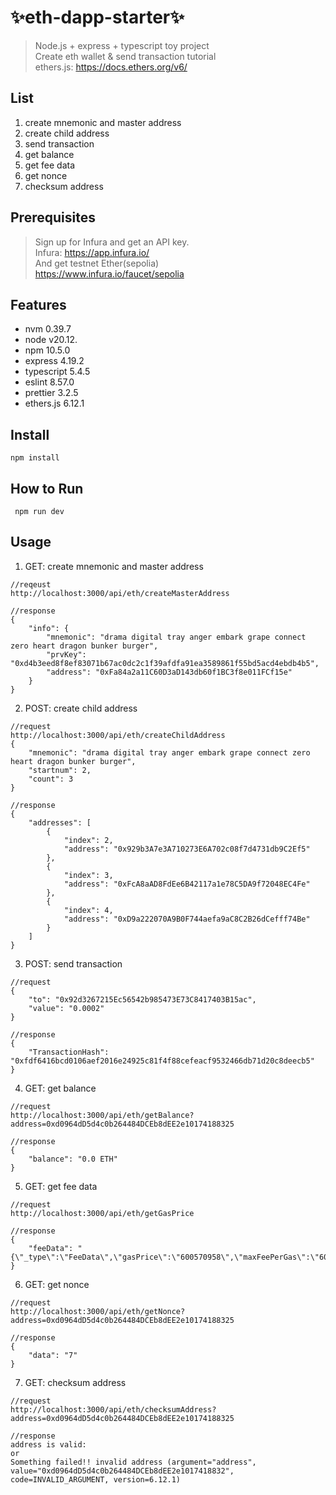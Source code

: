 # ✨eth-dapp-starter✨
> Node.js + express + typescript toy project <br />
Create eth wallet & send transaction tutorial <br />
ethers.js: https://docs.ethers.org/v6/

## List
1. create mnemonic and master address
2. create child address
3. send transaction
4. get balance
5. get fee data
6. get nonce
7. checksum address

## Prerequisites
>Sign up for Infura and get an API key. <br />
Infura: https://app.infura.io/ <br />
And  get testnet Ether(sepolia) <br />
https://www.infura.io/faucet/sepolia 

## Features
- nvm 0.39.7
- node v20.12.
- npm 10.5.0
- express 4.19.2
- typescript 5.4.5
- eslint 8.57.0
- prettier 3.2.5
- ethers.js 6.12.1

## Install
```
npm install
```

## How to Run
```
 npm run dev
```

## Usage
1. GET: create mnemonic and master address
``` 
//reqeust
http://localhost:3000/api/eth/createMasterAddress

//response
{
    "info": {
        "mnemonic": "drama digital tray anger embark grape connect zero heart dragon bunker burger",
        "prvKey": "0xd4b3eed8f8ef83071b67ac0dc2c1f39afdfa91ea3589861f55bd5acd4ebdb4b5",
        "address": "0xFa84a2a11C60D3aD143db60f1BC3f8e011FCf15e"
    }
}
```
2. POST: create child address
``` 
//request
http://localhost:3000/api/eth/createChildAddress
{
    "mnemonic": "drama digital tray anger embark grape connect zero heart dragon bunker burger",
    "startnum": 2,
    "count": 3
}

//response
{
    "addresses": [
        {
            "index": 2,
            "address": "0x929b3A7e3A710273E6A702c08f7d4731db9C2Ef5"
        },
        {
            "index": 3,
            "address": "0xFcA8aAD8FdEe6B42117a1e78C5DA9f72048EC4Fe"
        },
        {
            "index": 4,
            "address": "0xD9a222070A9B0F744aefa9aC8C2B26dCefff74Be"
        }
    ]
}
```
3. POST: send transaction
``` 
//request
{
    "to": "0x92d3267215Ec56542b985473E73C8417403B15ac",
    "value": "0.0002"
}

//response
{
    "TransactionHash": "0xfdf6416bcd0106aef2016e24925c81f4f88cefeacf9532466db71d20c8deecb5"
}
```
4. GET: get balance
``` 
//request
http://localhost:3000/api/eth/getBalance?address=0xd0964dD5d4c0b264484DCEb8dEE2e10174188325

//response
{
    "balance": "0.0 ETH"
}
```
5. GET: get fee data
``` 
//request
http://localhost:3000/api/eth/getGasPrice

//response
{
    "feeData": "{\"_type\":\"FeeData\",\"gasPrice\":\"600570958\",\"maxFeePerGas\":\"601141916\",\"maxPriorityFeePerGas\":\"600000000\"}"
}
```
6. GET: get nonce
``` 
//request
http://localhost:3000/api/eth/getNonce?address=0xd0964dD5d4c0b264484DCEb8dEE2e10174188325

//response
{
    "data": "7"
}
```
7. GET: checksum address
``` 
//request
http://localhost:3000/api/eth/checksumAddress?address=0xd0964dD5d4c0b264484DCEb8dEE2e10174188325

//response
address is valid:
or
Something failed!! invalid address (argument="address", value="0xd0964dD5d4c0b264484DCEb8dEE2e1017418832",
code=INVALID_ARGUMENT, version=6.12.1)
```